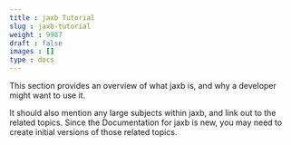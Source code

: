 ```yaml
---
title : jaxb Tutorial
slug : jaxb-tutorial
weight : 9987
draft : false
images : []
type : docs
---
```


This section provides an overview of what jaxb is, and why a developer might want to use it.

It should also mention any large subjects within jaxb, and link out to the related topics.  Since the Documentation for jaxb is new, you may need to create initial versions of those related topics.

